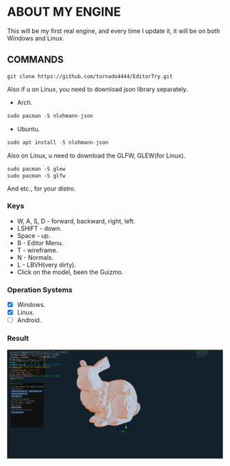 # ABOUT MY ENGINE
This will be my first real engine, and every time I update it, it will be on both Windows and Linux.

## COMMANDS
```git
git clone https://github.com/tornado4444/EditorTry.git
```

Also if u on Linux, you need to download json library separately.
- Arch.
```c++
sudo pacman -S nlohmann-json
```
- Ubuntu.
```c++
sudo apt install -S nlohmann-json
```
Also on Linux, u need to download the GLFW, GLEW(for Linux).
```
sudo pacman -S glew
sudo pacman -S glfw
```

And etc., for your distro.

### Keys
- W, A, S, D - forward, backward, right, left.
- LSHIFT - down.
- Space - up.
- B - Editor Menu.
- T - wireframe.
- N - Normals.
- L - LBVH(very dirty).
- Click on the model, been the Guizmo.

### Operation Systems
- [X] Windows.
- [X] Linux.
- [ ] Android.  

### Result
![img](https://github.com/tornado4444/EditorTry/blob/main/hate_errors.png)
